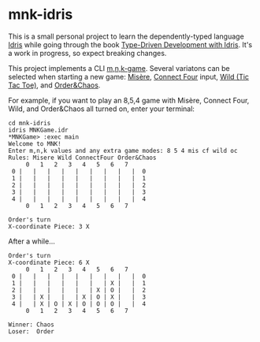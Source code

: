 # mnk-idris

This is a small personal project to learn the dependently-typed language [Idris](http://idris-lang.org/) while going through the book [Type-Driven Development with Idris](https://www.manning.com/books/type-driven-development-with-idris). It's a work in progress, so expect breaking changes.

This project implements a CLI [m,n,k-game](https://en.wikipedia.org/wiki/M,n,k-game). Several variatons can be selected when starting a new game: [Misère](https://en.wikipedia.org/wiki/Tic-tac-toe_variants#Mis.C3.A8re_games), [Connect Four](https://en.wikipedia.org/wiki/Connect_Four) input, [Wild (Tic Tac Toe)](https://en.wikipedia.org/wiki/Wild_tic-tac-toe), and [Order&Chaos](https://en.wikipedia.org/wiki/Order_and_Chaos).

For example, if you want to play an 8,5,4 game with Misère, Connect Four, Wild, and Order&Chaos all turned on, enter your terminal:
```
cd mnk-idris
idris MNKGame.idr
*MNKGame> :exec main
Welcome to MNK!
Enter m,n,k values and any extra game modes: 8 5 4 mis cf wild oc
Rules: Misere Wild ConnectFour Order&Chaos
     0   1   2   3   4   5   6   7
 0 |   |   |   |   |   |   |   |   |  0
 1 |   |   |   |   |   |   |   |   |  1
 2 |   |   |   |   |   |   |   |   |  2
 3 |   |   |   |   |   |   |   |   |  3
 4 |   |   |   |   |   |   |   |   |  4
     0   1   2   3   4   5   6   7

Order's turn
X-coordinate Piece: 3 X
```

After a while...

```
Order's turn
X-coordinate Piece: 6 X
     0   1   2   3   4   5   6   7
 0 |   |   |   |   |   |   |   |   |  0
 1 |   |   |   |   |   |   | X |   |  1
 2 |   |   |   |   |   | X | O |   |  2
 3 |   | X |   |   | X | O | X |   |  3
 4 |   | X | O | X | O | O | O |   |  4
     0   1   2   3   4   5   6   7

Winner: Chaos
Loser:  Order
```